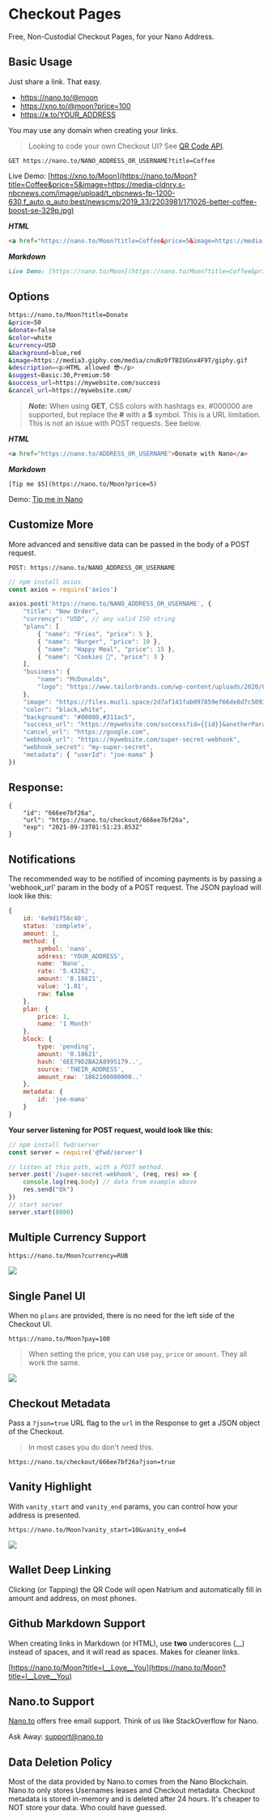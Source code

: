 # Checkout Pages

Free, Non-Custodial Checkout Pages, for your Nano Address. 

## Basic Usage

Just share a link. That easy.

- https://nano.to/@moon
- https://xno.to/@moon?price=100
- https://ӿ.to/YOUR_ADDRESS


You may use any domain when creating your links.

> Looking to code your own Checkout UI? See [QR Code API](/qrcode-api).

```
GET https://nano.to/NANO_ADDRESS_OR_USERNAME?title=Coffee
```

Live Demo: [https://xno.to/Moon](https://nano.to/Moon?title=Coffee&price=5&image=https://media-cldnry.s-nbcnews.com/image/upload/t_nbcnews-fp-1200-630,f_auto,q_auto:best/newscms/2019_33/2203981/171026-better-coffee-boost-se-329p.jpg)

***HTML***

```html
<a href="https://nano.to/Moon?title=Coffee&price=5&image=https://media-cldnry.s-nbcnews.com/image/upload/t_nbcnews-fp-1200-630,f_auto,q_auto:best/newscms/2019_33/2203981/171026-better-coffee-boost-se-329p.jpg">https://nano.to/Moon</a>
```

***Markdown***

```markdown
Live Demo: [https://nano.to/Moon](https://nano.to/Moon?title=Coffee&price=5&image=https://media-cldnry.s-nbcnews.com/image/upload/t_nbcnews-fp-1200-630,f_auto,q_auto:best/newscms/2019_33/2203981/171026-better-coffee-boost-se-329p.jpg)
```

## Options

```bash
https://nano.to/Moon?title=Donate
&price=50
&donate=false
&color=white
&currency=USD
&background=blue,red
&image=https://media3.giphy.com/media/cnuNz0fTBIUGnx4F9T/giphy.gif
&description=<p>HTML allowed 😎</p>
&suggest=Basic:30,Premium:50
&success_url=https://mywebsite.com/success
&cancel_url=https://mywebsite.com/
```

> ***Note:*** When using **GET**, CSS colors with hashtags ex. #000000 are supported, but replace the **#** with a **$** symbol. This is a URL limitation. This is not an issue with POST requests. See below. 

***HTML***

```html
<a href="https://nano.to/ADDRESS_OR_USERNAME">Donate with Nano</a>
```

***Markdown***

```
[Tip me $5](https://nano.to/Moon?price=5)
```

Demo: [Tip me in Nano](https://nano.to/Moon)

## Customize More

More advanced and sensitive data can be passed in the body of a POST request. 

```
POST: https://nano.to/NANO_ADDRESS_OR_USERNAME
```

```javascript
// npm install axios
const axios = require('axios')

axios.post('https://nano.to/NANO_ADDRESS_OR_USERNAME', {
    "title": "New Order",
    "currency": "USD", // any valid ISO string
    "plans": [
        { "name": "Fries", "price": 5 },
        { "name": "Burger", "price": 10 },
        { "name": "Happy Meal", "price": 15 },
        { "name": "Cookies 🍪", "price": 3 }
    ],
    "business": {
        "name": "McDonalds",
        "logo": "https://www.tailorbrands.com/wp-content/uploads/2020/07/mcdonalds-logo.jpg"
    },
    "image": "https://files.muzli.space/2d7af141fab097859ef66de8d7c50932.jpeg", 
    "color": "black,white",
    "background": "#00000,#311ac5",
    "success_url": "https://mywebsite.com/success?id={{id}}&anotherParam=hello",
    "cancel_url": "https://google.com",
    "webhook_url": "https://mywebsite.com/super-secret-webhook",
    "webhook_secret": "my-super-secret",
    "metadata": { "userId": "joe-mama" }
})
```

## Response:

```
{
    "id": "666ee7bf26a",
    "url": "https://nano.to/checkout/666ee7bf26a",
    "exp": "2021-09-23T01:51:23.853Z"
}
```

## Notifications

The recommended way to be notified of incoming payments is by passing a 'webhook_url' param in the body of a POST request. The JSON payload will look like this:

```javascript
{
    id: '6e9d1f58c40',
    status: 'complete',
    amount: 1,
    method: {
        symbol: 'nano',
        address: 'YOUR_ADDRESS',
        name: 'Nano',
        rate: '5.43262',
        amount: '0.18621',
        value: '1.01',
        raw: false
    },
    plan: {
        price: 1,
        name: '1 Month'
    },
    block: {
        type: 'pending',
        amount: '0.18621',
        hash: '6EE79D2BA2A8995179..',
        source: 'THEIR_ADDRESS',
        amount_raw: '1862100000000..'
    },
    metadata: {
        id: 'joe-mama'
    }
}
```

**Your server listening for POST request, would look like this:**

```js
// npm install fwd/server
const server = require('@fwd/server')

// listen at this path, with a POST method.
server.post('/super-secret-webhook', (req, res) => {
    console.log(req.body) // data from example above
    res.send("Ok")
})
// start server
server.start(8080)
```

## Multiple Currency Support

```
https://nano.to/Moon?currency=RUB
```

![](../assets/checkout-rub.png)

## Single Panel UI

When no ```plans``` are provided, there is no need for the left side of the Checkout UI. 

```
https://nano.to/Moon?pay=100
```

> When setting the price, you can use ```pay```, ```price``` or ```amount```. They all work the same.

![](../assets/checkout-single.png)

## Checkout Metadata

Pass a ```?json=true``` URL flag to the ```url``` in the Response to get a JSON object of the Checkout. 

> In most cases you do don't need this.

```
https://nano.to/checkout/666ee7bf26a?json=true
```

## Vanity Highlight

With ```vanity_start``` and ```vanity_end``` params, you can control how your address is presented.

```
https://nano.to/Moon?vanity_start=10&vanity_end=4
```

![](../assets/address_highlight.png)

## Wallet Deep Linking

Clicking (or Tapping) the QR Code will open Natrium and automatically fill in amount and address, on most phones. 

## Github Markdown Support

When creating links in Markdown (or HTML), use **two** underscores (\_\_) instead of spaces, and it will read as spaces. Makes for cleaner links.

[https://nano.to/Moon?title=I__Love__You](https://nano.to/Moon?title=I__Love__You)

## Nano.to Support

[Nano.to](https://fwd.dev/) offers free email support. Think of us like StackOverflow for Nano. 

Ask Away: [support@nano.to](mailto:support@nano.to?subject=Wallet+API)

## Data Deletion Policy

Most of the data provided by Nano.to comes from the Nano Blockchain. Nano.to only stores Usernames leases and Checkout metadata. Checkout metadata is stored in-memory and is deleted after 24 hours. It's cheaper to NOT store your data. Who could have guessed. 
